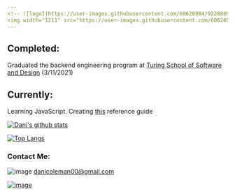 ```yaml
---
<!-- ![logo](https://user-images.githubusercontent.com/60626984/92288059-def9bc80-eec8-11ea-90d6-6c50261e37de.png) -->
<img width="1211" src="https://user-images.githubusercontent.com/60626984/92288059-def9bc80-eec8-11ea-90d6-6c50261e37de.png">
---
```


## Completed:
Graduated the backend engineering program at [Turing School of Software and Design](https://turing.io/) (3/11/2021)


## Currently:
Learning JavaScript. Creating [this](https://github.com/dcoleman21/JavaScript_Reference_Sheet) reference guide


[![Dani's github stats](https://github-readme-stats.vercel.app/api/?username=dcoleman21&count_private=true&show_icons=true&theme=tokyonight)
](https://github.com/dcoleman21/github-readme-stats)


[![Top Langs](https://github-readme-stats.vercel.app/api/top-langs/?username=dcoleman21)](https://github.com/dcoleman21/github-readme-stats)



### Contact Me:

![image](https://img.shields.io/badge/Gmail-D14836?style=for-the-badge&logo=gmail&logoColor=white) danicoleman00@gmail.com

[![image](https://img.shields.io/badge/LinkedIn-0077B5?style=for-the-badge&logo=linkedin&logoColor=white)](https://www.linkedin.com/in/dcoleman-21/)

